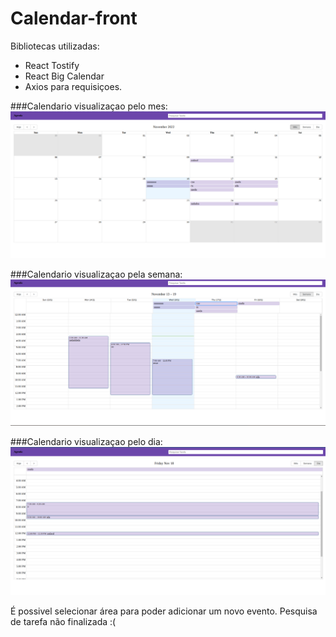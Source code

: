 # Calendar-front

Bibliotecas utilizadas: 
- React Tostify
- React Big Calendar
- Axios para requisiçoes.

###Calendario visualizaçao pelo mes: 
![Alt text](./src/Assets/images/calendar.png)

###Calendario visualizaçao pela semana: 
![Alt text](./src/Assets/images/calendar-semana.png)

###Calendario visualizaçao pelo dia: 
![Alt text](./src/Assets/images/calendar-dia.png)

É possivel selecionar área para poder adicionar um novo evento.
Pesquisa de tarefa não finalizada :(

